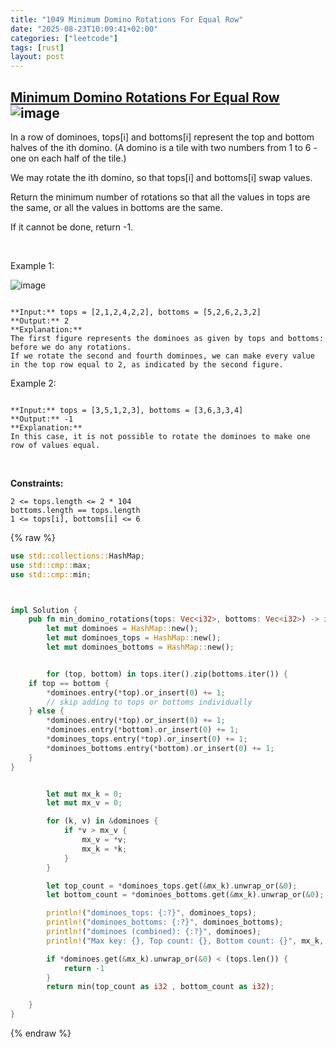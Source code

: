 ```yaml
---
title: "1049 Minimum Domino Rotations For Equal Row"
date: "2025-08-23T10:09:41+02:00"
categories: ["leetcode"]
tags: [rust]
layout: post
---
```


## [Minimum Domino Rotations For Equal Row](https://leetcode.com/problems/minimum-domino-rotations-for-equal-row) ![image](https://img.shields.io/badge/Difficulty-Medium-orange)

In a row of dominoes, tops[i] and bottoms[i] represent the top and bottom halves of the ith domino. (A domino is a tile with two numbers from 1 to 6 - one on each half of the tile.)

We may rotate the ith domino, so that tops[i] and bottoms[i] swap values.

Return the minimum number of rotations so that all the values in tops are the same, or all the values in bottoms are the same.

If it cannot be done, return -1.

 

Example 1:

![image](https://assets.leetcode.com/uploads/2021/05/14/domino.png)
```

**Input:** tops = [2,1,2,4,2,2], bottoms = [5,2,6,2,3,2]
**Output:** 2
**Explanation:** 
The first figure represents the dominoes as given by tops and bottoms: before we do any rotations.
If we rotate the second and fourth dominoes, we can make every value in the top row equal to 2, as indicated by the second figure.

```

Example 2:

```

**Input:** tops = [3,5,1,2,3], bottoms = [3,6,3,3,4]
**Output:** -1
**Explanation:** 
In this case, it is not possible to rotate the dominoes to make one row of values equal.

```

 

**Constraints:**

	2 <= tops.length <= 2 * 104
	bottoms.length == tops.length
	1 <= tops[i], bottoms[i] <= 6

{% raw %}
```rust
use std::collections::HashMap;
use std::cmp::max;
use std::cmp::min;



impl Solution {
    pub fn min_domino_rotations(tops: Vec<i32>, bottoms: Vec<i32>) -> i32 {
        let mut dominoes = HashMap::new();
        let mut dominoes_tops = HashMap::new();
        let mut dominoes_bottoms = HashMap::new();


        for (top, bottom) in tops.iter().zip(bottoms.iter()) {
    if top == bottom {
        *dominoes.entry(*top).or_insert(0) += 1;
        // skip adding to tops or bottoms individually
    } else {
        *dominoes.entry(*top).or_insert(0) += 1;
        *dominoes.entry(*bottom).or_insert(0) += 1;
        *dominoes_tops.entry(*top).or_insert(0) += 1;
        *dominoes_bottoms.entry(*bottom).or_insert(0) += 1;
    }
}


        let mut mx_k = 0;
        let mut mx_v = 0;

        for (k, v) in &dominoes {
            if *v > mx_v {
                mx_v = *v;
                mx_k = *k;
            }
        }

        let top_count = *dominoes_tops.get(&mx_k).unwrap_or(&0);
        let bottom_count = *dominoes_bottoms.get(&mx_k).unwrap_or(&0);

        println!("dominoes_tops: {:?}", dominoes_tops);
        println!("dominoes_bottoms: {:?}", dominoes_bottoms);
        println!("dominoes (combined): {:?}", dominoes);
        println!("Max key: {}, Top count: {}, Bottom count: {}", mx_k, top_count, bottom_count);

        if *dominoes.get(&mx_k).unwrap_or(&0) < (tops.len()) {
            return -1
        }
        return min(top_count as i32 , bottom_count as i32);

    }
}
```
{% endraw %}
